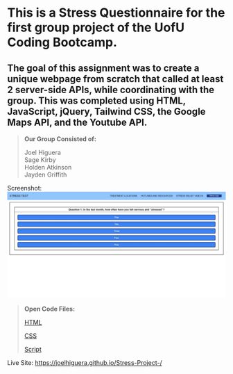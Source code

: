 # This is a Stress Questionnaire for the first group project of the UofU Coding Bootcamp.

## The goal of this assignment was to create a unique webpage from scratch that called at least 2 server-side APIs, while coordinating with the group. This was completed using HTML, JavaScript, jQuery, Tailwind CSS, the Google Maps API, and the Youtube API.

>**Our Group Consisted of:**
>
>Joel Higuera <br />
>Sage Kirby <br />
>Holden Atkinson <br />
>Jayden Griffith <br />

Screenshot: ![Site Screenshot](./Screenshot/StressTest.jpeg)

>**Open Code Files:**
>
>[HTML](./index.html)
>
>[CSS](./Assets/css/style.css)
>
>[Script](./Assets/js/script.js)

Live Site: https://joelhiguera.github.io/Stress-Project-/
